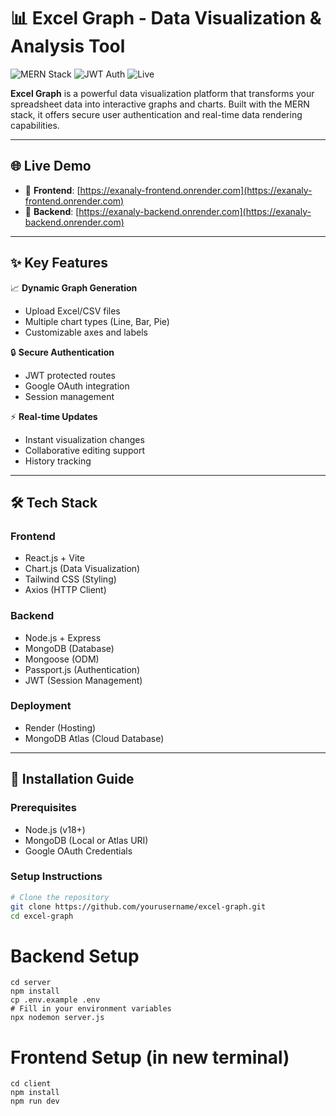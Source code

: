 # 📊 Excel Graph - Data Visualization & Analysis Tool

![MERN Stack](https://img.shields.io/badge/MERN-FullStack-green)
![JWT Auth](https://img.shields.io/badge/Secure-JWT_Authentication-blue)
![Live](https://img.shields.io/badge/Live-Online-brightgreen)

**Excel Graph** is a powerful data visualization platform that transforms your spreadsheet data into interactive graphs and charts. Built with the MERN stack, it offers secure user authentication and real-time data rendering capabilities.

---

## 🌐 Live Demo

- 🔗 **Frontend**: [https://exanaly-frontend.onrender.com](https://exanaly-frontend.onrender.com)
- 🔗 **Backend**: [https://exanaly-backend.onrender.com](https://exanaly-backend.onrender.com)

---

## ✨ Key Features

📈 **Dynamic Graph Generation**  
- Upload Excel/CSV files  
- Multiple chart types (Line, Bar, Pie)  
- Customizable axes and labels  

🔒 **Secure Authentication**  
- JWT protected routes  
- Google OAuth integration  
- Session management  

⚡ **Real-time Updates**  
- Instant visualization changes  
- Collaborative editing support  
- History tracking  

---

## 🛠️ Tech Stack

### Frontend
- React.js + Vite
- Chart.js (Data Visualization)
- Tailwind CSS (Styling)
- Axios (HTTP Client)

### Backend
- Node.js + Express
- MongoDB (Database)
- Mongoose (ODM)
- Passport.js (Authentication)
- JWT (Session Management)

### Deployment
- Render (Hosting)
- MongoDB Atlas (Cloud Database)

---

## 🚀 Installation Guide

### Prerequisites
- Node.js (v18+)
- MongoDB (Local or Atlas URI)
- Google OAuth Credentials

### Setup Instructions

```bash
# Clone the repository
git clone https://github.com/yourusername/excel-graph.git
cd excel-graph
```

# Backend Setup
```
cd server
npm install
cp .env.example .env
# Fill in your environment variables
npx nodemon server.js
```

# Frontend Setup (in new terminal)
```
cd client
npm install
npm run dev
```